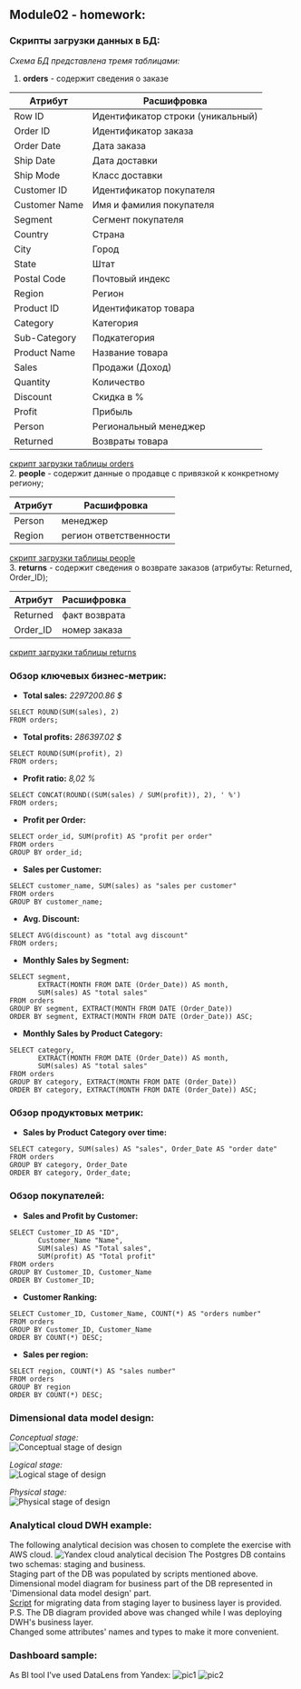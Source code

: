 ## Module02 - homework:

### Cкрипты загрузки данных в БД:
*Схема БД представлена тремя таблицами:* </br>
1. **orders** - содержит сведения о заказе </br> 

|Атрибут|Расшифровка|
|---|---|
|Row ID|Идентификатор строки (уникальный)|
|Order ID|Идентификатор заказа|
|Order Date|Дата заказа|
|Ship Date|Дата доставки|
|Ship Mode|Класс доставки|
|Customer ID|Идентификатор покупателя|
|Customer Name|Имя и фамилия покупателя|
|Segment|Сегмент покупателя|
|Country|Страна|
|City|Город |
|State|Штат|
|Postal Code|Почтовый индекс|
|Region|	Регион|
|Product ID|	Идентификатор товара|
|Category|	Категория|
|Sub-Category|	Подкатегория|
|Product Name|	Название товара|
|Sales|	Продажи (Доход)|
|Quantity|	Количество|
|Discount|	Скидка в %|
|Profit|	Прибыль|
|Person|	Региональный менеджер|
|Returned|	Возвраты товара|

[скрипт загрузки таблицы orders](https://github.com/alex97iv/DE-content/blob/main/data-learn-course/module02/scripts/orders.sql) </br> 
2. **people** - содержит данные о продавце с привязкой к конкретному региону; </br> 

|Атрибут|Расшифровка|
|---|---|
|Person|менеджер|
|Region|регион ответственности|

[скрипт загрузки таблицы people](https://github.com/alex97iv/DE-content/blob/main/data-learn-course/module02/scripts/people.sql) </br>
3. **returns** - содержит сведения о возврате заказов (атрибуты: Returned, Order_ID); </br> 

|Атрибут|Расшифровка|
|---|---|
|Returned|факт возврата|
|Order_ID|номер заказа|

[скрипт загрузки таблицы returns](https://github.com/alex97iv/DE-content/blob/main/data-learn-course/module02/scripts/returns.sql)

### Обзор ключевых бизнес-метрик:
* **Total sales:** *2297200.86 $* 
``` 
SELECT ROUND(SUM(sales), 2)
FROM orders; 
```
* **Total profits:** *286397.02 $* 
```
SELECT ROUND(SUM(profit), 2)
FROM orders;
```
* **Profit ratio:** *8,02 %*
```
SELECT CONCAT(ROUND((SUM(sales) / SUM(profit)), 2), ' %')
FROM orders;
```
* **Profit per Order:**
```
SELECT order_id, SUM(profit) AS "profit per order"
FROM orders
GROUP BY order_id;
```
* **Sales per Customer:**
```
SELECT customer_name, SUM(sales) as "sales per customer"
FROM orders
GROUP BY customer_name;
```
* **Avg. Discount:**
```
SELECT AVG(discount) as "total avg discount"
FROM orders;
```
* **Monthly Sales by Segment:**
```
SELECT segment, 
       EXTRACT(MONTH FROM DATE (Order_Date)) AS month, 
       SUM(sales) AS "total sales"
FROM orders
GROUP BY segment, EXTRACT(MONTH FROM DATE (Order_Date))
ORDER BY segment, EXTRACT(MONTH FROM DATE (Order_Date)) ASC;
```
* **Monthly Sales by Product Category:**
```
SELECT category, 
       EXTRACT(MONTH FROM DATE (Order_Date)) AS month, 
       SUM(sales) AS "total sales"
FROM orders
GROUP BY category, EXTRACT(MONTH FROM DATE (Order_Date))
ORDER BY category, EXTRACT(MONTH FROM DATE (Order_Date)) ASC;
```
### Обзор продуктовых метрик:
* **Sales by Product Category over time:**
```
SELECT category, SUM(sales) AS "sales", Order_Date AS "order date"
FROM orders
GROUP BY category, Order_Date
ORDER BY category, Order_date;
```
### Обзор покупателей:
* **Sales and Profit by Customer:**
```
SELECT Customer_ID AS "ID",
       Customer_Name "Name",
       SUM(sales) AS "Total sales", 
       SUM(profit) AS "Total profit"
FROM orders
GROUP BY Customer_ID, Customer_Name
ORDER BY Customer_ID;
```
* **Customer Ranking:**
```
SELECT Customer_ID, Customer_Name, COUNT(*) AS "orders number"
FROM orders
GROUP BY Customer_ID, Customer_Name
ORDER BY COUNT(*) DESC;
```
* **Sales per region:**
```
SELECT region, COUNT(*) AS "sales number"
FROM orders
GROUP BY region
ORDER BY COUNT(*) DESC;
```
### Dimensional data model design:
*Conceptual stage:* <br>
![Conceptual stage of design](https://github.com/alex97iv/DE-content/blob/main/data-learn-course/module02/conceptual_diagram.png)

*Logical stage:* <br>
![Logical stage of design](https://github.com/alex97iv/DE-content/blob/main/data-learn-course/module02/logical_diagram.png)

*Physical stage:* <br>
![Physical stage of design](https://github.com/alex97iv/DE-content/blob/main/data-learn-course/module02/physical_diagram.png)

### Analytical cloud DWH example:
The following analytical decision was chosen to complete the exercise with AWS cloud.
![Yandex cloud analytical decision](https://github.com/alex97iv/DE-content/blob/main/data-learn-course/module02/cloud_desicion.png)
The Postgres DB contains two schemas: staging and business.<br>
Staging part of the DB was populated by scripts mentioned above.
Dimensional model diagram for business part of the DB represented in 'Dimensional data model design' part. <br>
[Script](https://github.com/alex97iv/DE-content/blob/main/data-learn-course/module02/scripts/from_stg_to_bsns.sql) for migrating data from staging layer to business layer is provided.
P.S. The DB diagram provided above was changed while I was deploying DWH's business layer. <br>
Changed some attributes' names and types to make it more convenient.

### Dashboard sample:
As BI tool I've used DataLens from Yandex:
![pic1](https://github.com/alex97iv/DE-content/blob/main/data-learn-course/module02/dashboard_dataset.png)
![pic2](https://github.com/alex97iv/DE-content/blob/main/data-learn-course/module02/datalens_dashboard.png)
